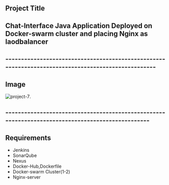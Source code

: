 ## Project Title
## Chat-Interface Java Application Deployed on Docker-swarm cluster and placing Nginx as laodbalancer
## ---------------------------------------------------------------------------------------------------
## Image
![project-7](https://user-images.githubusercontent.com/111736742/219126197-9d8d9c4d-0d54-4870-9523-6dc9caec9a52.jpg).
## -------------------------------------------------------------------------------------------------
## Requirements
- Jenkins
- SonarQube
- Nexus
- Docker-Hub,Dockerfile
- Docker-swarm Cluster(1-2)
- Nginx-server
